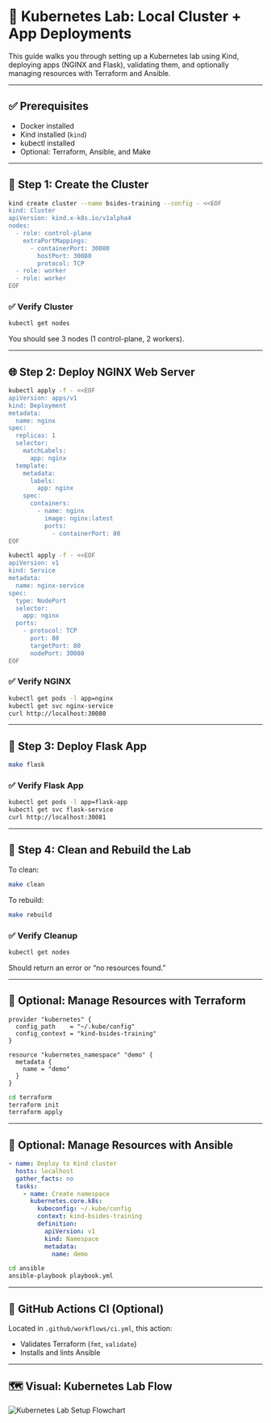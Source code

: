 
# 🧪 Kubernetes Lab: Local Cluster + App Deployments

This guide walks you through setting up a Kubernetes lab using Kind, deploying apps (NGINX and Flask), validating them, and optionally managing resources with Terraform and Ansible.

---

## ✅ Prerequisites

- Docker installed
- Kind installed (`kind`)
- kubectl installed
- Optional: Terraform, Ansible, and Make

---

## 🌱 Step 1: Create the Cluster

```bash
kind create cluster --name bsides-training --config - <<EOF 
kind: Cluster
apiVersion: kind.x-k8s.io/v1alpha4
nodes:
  - role: control-plane
    extraPortMappings:
      - containerPort: 30080
        hostPort: 30080
        protocol: TCP
  - role: worker
  - role: worker
EOF
```

### ✅ Verify Cluster
```bash
kubectl get nodes
```
You should see 3 nodes (1 control-plane, 2 workers).

---

## 🌐 Step 2: Deploy NGINX Web Server

```bash
kubectl apply -f - <<EOF
apiVersion: apps/v1
kind: Deployment
metadata:
  name: nginx
spec:
  replicas: 1
  selector:
    matchLabels:
      app: nginx
  template:
    metadata:
      labels:
        app: nginx
    spec:
      containers:
        - name: nginx
          image: nginx:latest
          ports:
            - containerPort: 80
EOF
```

```bash
kubectl apply -f - <<EOF
apiVersion: v1
kind: Service
metadata:
  name: nginx-service
spec:
  type: NodePort
  selector:
    app: nginx
  ports:
    - protocol: TCP
      port: 80
      targetPort: 80
      nodePort: 30080
EOF
```

### ✅ Verify NGINX
```bash
kubectl get pods -l app=nginx
kubectl get svc nginx-service
curl http://localhost:30080
```

---

## 🧪 Step 3: Deploy Flask App

```bash
make flask
```

### ✅ Verify Flask App
```bash
kubectl get pods -l app=flask-app
kubectl get svc flask-service
curl http://localhost:30081
```

---

## 🧹 Step 4: Clean and Rebuild the Lab

To clean:
```bash
make clean
```

To rebuild:
```bash
make rebuild
```

### ✅ Verify Cleanup
```bash
kubectl get nodes
```
Should return an error or “no resources found.”

---

## 🧩 Optional: Manage Resources with Terraform

```hcl
provider "kubernetes" {
  config_path    = "~/.kube/config"
  config_context = "kind-bsides-training"
}

resource "kubernetes_namespace" "demo" {
  metadata {
    name = "demo"
  }
}
```

```bash
cd terraform
terraform init
terraform apply
```

---

## 🧩 Optional: Manage Resources with Ansible

```yaml
- name: Deploy to Kind cluster
  hosts: localhost
  gather_facts: no
  tasks:
    - name: Create namespace
      kubernetes.core.k8s:
        kubeconfig: ~/.kube/config
        context: kind-bsides-training
        definition:
          apiVersion: v1
          kind: Namespace
          metadata:
            name: demo
```

```bash
cd ansible
ansible-playbook playbook.yml
```

---

## 🤖 GitHub Actions CI (Optional)

Located in `.github/workflows/ci.yml`, this action:
- Validates Terraform (`fmt`, `validate`)
- Installs and lints Ansible

---

## 🗺️ Visual: Kubernetes Lab Flow

![Kubernetes Lab Setup Flowchart](./A_flowchart_in_the_digital_2D_illustration_visuall.png)

